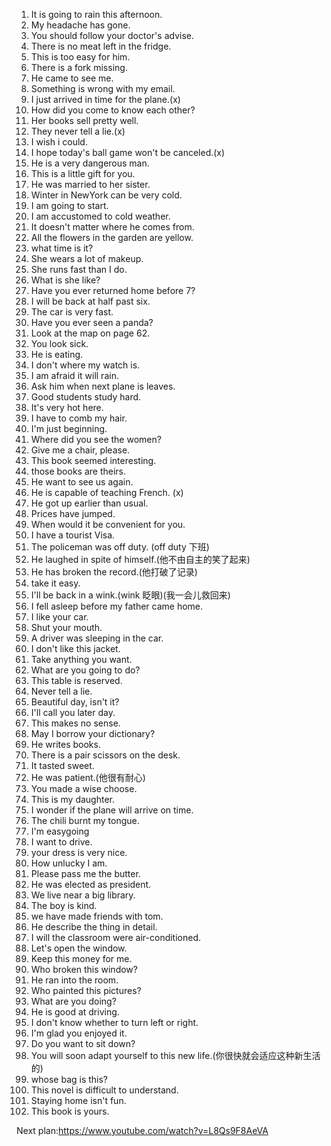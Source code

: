 1. It is going to rain this afternoon.
2. My headache has gone.
3. You should follow your doctor's advise.
4. There is no meat left in the fridge.
5. This is too easy for him.
6. There is a fork missing.
7. He came to see me.
8. Something is wrong with my email.
9. I just arrived in time for the plane.(x)
10. How did you come to know each other?
11. Her books sell pretty well.
12. They never tell a lie.(x)
13. I wish i could.
14. I hope today's  ball game won't be canceled.(x)
15. He is a very dangerous man.
16. This is a little gift for you.
17. He was married to her sister.
18. Winter in NewYork can be very cold.
19. I am going to start.
20. I am accustomed to cold weather.
21. It doesn't matter where he comes from.
22. All the flowers in the garden are yellow.
23. what time is it?
24. She wears a lot of makeup.
25. She runs fast than I do.
26. What is she like?
27. Have you ever returned home before 7?
28. I will be back at half past six.
29. The car is very fast.
30. Have you ever seen a panda?
31. Look at the map on page 62.
32. You look sick.
33. He is eating.
34. I don't where my watch is.
35. I am afraid it will rain.
36. Ask him when next plane is leaves.
37. Good students study hard.
38. It's very hot here.
39. I have to comb my hair.
40. I'm just beginning.
41. Where did you see the women?
42. Give me a chair, please.
43. This book seemed interesting.
44. those books are theirs.
45. He want to see us again.
46. He is capable of teaching French.  (x)
47. He got up earlier than usual.
48. Prices have jumped.
49. When would it be convenient for you. 
50. I have a tourist Visa.
51. The policeman was off duty. (off duty 下班)
52. He laughed in spite of himself.(他不由自主的笑了起来)
53. He has broken the record.(他打破了记录)
54. take it easy.
55. I'll be back in a wink.(wink 眨眼)(我一会儿救回来)
56. I fell asleep before my father came home.
57. I like your car.
58. Shut your mouth.
59. A driver was sleeping in the car.
60. I don't like this jacket.
61. Take anything you want.
62. What are you going to do?
63. This table is reserved.
64. Never tell a lie.
65. Beautiful day, isn't it?
66. I'll call you later day.
67. This makes no sense.
68. May I borrow your dictionary?
69. He writes books.
70. There is a pair scissors on the desk.
71. It tasted sweet.
72. He was patient.(他很有耐心)
73. You made a wise choose.
74. This is my daughter.
75. I wonder if the plane will arrive on time.
76. The chili burnt my tongue.
77. I'm easygoing
78. I want to drive.
79. your dress is very nice.
80. How unlucky I am.
81. Please pass me the  butter.
82. He was elected as president.
83. We live near a big library.
84. The boy is kind.
85. we have made friends with tom.
86. He describe the thing in detail.
87. I will the classroom were air-conditioned.
88. Let's open the window.
89. Keep this money for me.
90. Who broken this window?
91. He ran into the room.
92. Who painted this pictures?
93. What are you doing?
94. He is good at driving.
95. I don't know whether to turn left or right.
96. I'm glad you enjoyed it.
97. Do you want to sit down?
98. You will soon adapt yourself to this new life.(你很快就会适应这种新生活的)
99. whose bag is this?
100. This novel is difficult to understand.
101. Staying home isn't fun.
102. This book is yours.


Next plan:https://www.youtube.com/watch?v=L8Qs9F8AeVA